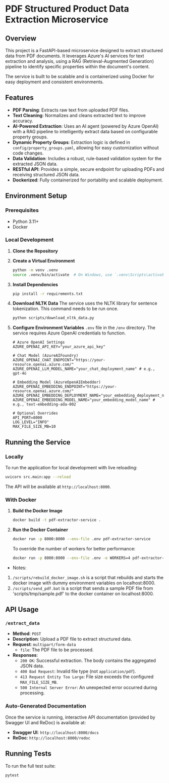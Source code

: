 # PDF Structured Product Data Extraction Microservice

## Overview

This project is a FastAPI-based microservice designed to extract structured data from PDF documents. It leverages Azure's AI services for text extraction and analysis, using a RAG (Retrieval-Augmented Generation) pipeline to identify specific properties within the document's content.

The service is built to be scalable and is containerized using Docker for easy deployment and consistent environments.

## Features

-   **PDF Parsing**: Extracts raw text from uploaded PDF files.
-   **Text Cleaning**: Normalizes and cleans extracted text to improve accuracy.
-   **AI-Powered Extraction**: Uses an AI agent (powered by Azure OpenAI) with a RAG pipeline to intelligently extract data based on configurable property groups.
-   **Dynamic Property Groups**: Extraction logic is defined in `config/property_groups.yaml`, allowing for easy customization without code changes.
-   **Data Validation**: Includes a robust, rule-based validation system for the extracted JSON data.
-   **RESTful API**: Provides a simple, secure endpoint for uploading PDFs and receiving structured JSON data.
-   **Dockerized**: Fully containerized for portability and scalable deployment.

## Environment Setup

### Prerequisites

-   Python 3.11+
-   Docker

### Local Development

1.  **Clone the Repository**

2.  **Create a Virtual Environment**
    ```bash
    python -m venv .venv
    source .venv/bin/activate  # On Windows, use `.venv\Scripts\activate`
    ```

3.  **Install Dependencies**
    ```bash
    pip install -r requirements.txt
    ```

4.  **Download NLTK Data**
    The service uses the NLTK library for sentence tokenization. This command needs to be run once.
    ```bash
    python scripts/download_nltk_data.py
    ```

5.  **Configure Environment Variables**
    `.env` file in the `/env` directory. The service requires Azure OpenAI credentials to function.
    ```env
    # Azure OpenAI Settings
    AZURE_OPENAI_API_KEY="your_azure_api_key"
    
    # Chat Model (AzureAIFoundry)
    AZURE_OPENAI_CHAT_ENDPOINT="https://your-resource.openai.azure.com/"
    AZURE_OPENAI_LLM_MODEL_NAME="your_chat_deployment_name" # e.g., gpt-4o

    # Embedding Model (AzureOpenAIEmbedder)
    AZURE_OPENAI_EMBEDDING_ENDPOINT="https://your-resource.openai.azure.com/"
    AZURE_OPENAI_EMBEDDING_DEPLOYMENT_NAME="your_embedding_deployment_name"
    AZURE_OPENAI_EMBEDDING_MODEL_NAME="your_embedding_model_name" # e.g., text-embedding-ada-002

    # Optional Overrides
    API_PORT=8000
    LOG_LEVEL="INFO"
    MAX_FILE_SIZE_MB=10
    ```

## Running the Service

### Locally

To run the application for local development with live reloading:
```bash
uvicorn src.main:app --reload
```
The API will be available at `http://localhost:8000`.

### With Docker

1.  **Build the Docker Image**
    ```bash
    docker build -t pdf-extractor-service .
    ```

2.  **Run the Docker Container**
    ```bash
    docker run -p 8000:8000 --env-file .env pdf-extractor-service
    ```
    To override the number of workers for better performance:
    ```bash
    docker run -p 8000:8000 --env-file .env -e WORKERS=4 pdf-extractor-service
    ```

- Notes: 
1.  `/scripts/rebuild_docker_image.sh` is a script that rebuilds and starts the docker image with dummy environment variables on localhost:8000.
2.  `/scripts/send_pdf.bat` is a script that sends a sample PDF file from 'scripts/tmp/sample.pdf' to the docker container on localhost:8000.

## API Usage

### `/extract_data`

-   **Method**: `POST`
-   **Description**: Upload a PDF file to extract structured data.
-   **Request**: `multipart/form-data`
    -   `file`: The PDF file to be processed.
-   **Responses**:
    -   `200 OK`: Successful extraction. The body contains the aggregated JSON data.
    -   `400 Bad Request`: Invalid file type (not `application/pdf`).
    -   `413 Request Entity Too Large`: File size exceeds the configured `MAX_FILE_SIZE_MB`.
    -   `500 Internal Server Error`: An unexpected error occurred during processing.

### Auto-Generated Documentation

Once the service is running, interactive API documentation (provided by Swagger UI and ReDoc) is available at:
-   **Swagger UI**: `http://localhost:8000/docs`
-   **ReDoc**: `http://localhost:8000/redoc`

## Running Tests

To run the full test suite:
```bash
pytest
```
